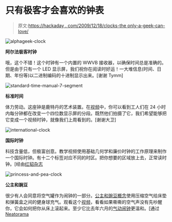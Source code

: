 # 只有极客才会喜欢的钟表

> 原文:[https://hackaday . com/2009/12/18/clocks-the only-a-geek-can-love/](https://hackaday.com/2009/12/18/clocks-that-only-a-geek-could-love/)

![](../Images/b9908eb1eed041052682f20a4422a86c.png "alphageek-clock")

**阿尔法极客时钟**

哦，这个不错！这个时钟有一个内置的 WWVB 接收器，以确保时间总是准确的。但是由于只有一个 LED 显示屏，我们祝你在阅读时好运！一大堆信息(时间、日期、年份等)以二进制编码的十进制显示出来。[谢谢 Tymm]

![](../Images/6b820ac429d407688cb8c45641d8846c.png "standard-time-manual-7-segment")

**标准时间**

体力劳动。这座钟是鹿特丹的艺术装置。在[视频](http://www.youtube.com/watch?v=c8UHcyvpLYI)中，你可以看到工人们在 24 小时内每分钟都在改变一个四位数显示屏的分段。既然他们拍摄了它，我们希望能够把它变成一个视频时钟，就像我们上周看到的。[谢谢大卫]

![](../Images/e5a8e22da118bd3e00bb71bac2128b32.png "international-clock")

**国际时钟**

科技含量低，但极富创意。教学视频使用基础几何学和廉价时钟的工作原理来制作一个国际时钟。有十二个标签对应不同的时区。把你想要的区域放上去，正常读时钟。[经由[红貂杂志](http://www.redferret.net/?p=10104)

![](../Images/5883fb95564232ac9cb3854011ee0797.png "princess-and-pea-clock")

**公主和豌豆**

很少有人会同意将空气罐作为闹钟的一部分。[公主和豌豆概念](http://jmsarduino.blogspot.com/2009/11/getting-out-of-bed-ppac-major.html)使用压缩空气给床垫和弹簧盒之间的健身球充气。观看这个[视频](http://www.youtube.com/watch?v=V8f4Cias21o)，看看如果嘶嘶的空气声没有先吵醒你，它会如何把你从床上滚起来。至少它比去年六月的[气动闹钟](http://hackaday.com/2009/06/26/pneumatic-bed-alarm-clock/)更温和。[通过 [Neatorama](http://www.neatorama.com/2009/12/14/inflating-alarm-clock-pushes-you-out-of-bed-when-its-time-to-get-up/)